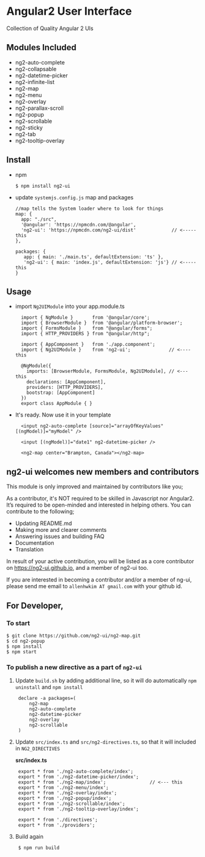 # Angular2 User Interface

Collection of Quality Angular 2 UIs


## Modules Included

  * ng2-auto-complete
  * ng2-collapsable
  * ng2-datetime-picker
  * ng2-infinite-list
  * ng2-map
  * ng2-menu
  * ng2-overlay
  * ng2-parallax-scroll
  * ng2-popup
  * ng2-scrollable
  * ng2-sticky
  * ng2-tab
  * ng2-tooltip-overlay

## Install 

   * npm
   
         $ npm install ng2-ui

   * update `systemjs.config.js` map and packages
   
         //map tells the System loader where to look for things
         map: {
           app: "./src",
           '@angular': 'https://npmcdn.com/@angular',
           'ng2-ui': 'https://npmcdn.com/ng2-ui/dist'             // <----- this
         },
    
         packages: {
            app: { main: './main.ts', defaultExtension: 'ts' },
            'ng2-ui': { main: 'index.js', defaultExtension: 'js'} // <----- this
         }

## Usage

* import `Ng2UIModule` into your app.module.ts

        import { NgModule }       from '@angular/core';
        import { BrowserModule }  from '@angular/platform-browser';
        import { FormsModule }    from "@angular/forms";
        import { HTTP_PROVIDERS } from "@angular/http";

        import { AppComponent }   from './app.component';
        import { Ng2UIModule }    from 'ng2-ui';              // <---- this

        @NgModule({
          imports: [BrowserModule, FormsModule, Ng2UIModule], // <--- this
          declarations: [AppComponent],
          providers: [HTTP_PROVIDERS],
          bootstrap: [AppComponent]
        })
        export class AppModule { }

* It's ready. Now use it in your template

        <input ng2-auto-complete [source]="arrayOfKeyValues" [(ngModel)]="myModel" />
        
        <input [(ngModel)]="date1" ng2-datetime-picker /> 
        
        <ng2-map center="Brampton, Canada"></ng2-map>

## **ng2-ui** welcomes new members and contributors

This module is only improved and maintained by contributors like you;

As a contributor, it's NOT required to be skilled in Javascript nor Angular2. 
It’s required to be open-minded and interested in helping others.
You can contribute to the following;

  * Updating README.md
  * Making more and clearer comments
  * Answering issues and building FAQ
  * Documentation
  * Translation

In result of your active contribution, you will be listed as a core contributor
on https://ng2-ui.github.io, and a member of ng2-ui too.

If you are interested in becoming a contributor and/or a member of ng-ui,
please send me email to `allenhwkim AT gmail.com` with your github id. 


## For Developer,

### To start

    $ git clone https://github.com/ng2-ui/ng2-map.git
    $ cd ng2-popup
    $ npm install
    $ npm start


### To publish a new directive as a part of `ng2-ui`

1. Update `build.sh` by adding additional line, so it will do automatically `npm uninstall` and `npm install`

        declare -a packages=(
            ng2-map
            ng2-auto-complete
            ng2-datetime-picker
            ng2-overlay
            ng2-scrollable
        )

2. Update `src/index.ts` and `src/ng2-directives.ts`, so that it will included in `NG2_DIRECTIVES`

   **src/index.ts**

        export * from './ng2-auto-complete/index';
        export * from './ng2-datetime-picker/index';
        export * from './ng2-map/index';                // <--- this
        export * from './ng2-menu/index';
        export * from './ng2-overlay/index';
        export * from './ng2-popup/index';
        export * from './ng2-scrollable/index';
        export * from './ng2-tooltip-overlay/index';

        export * from './directives';
        export * from './providers';

3. Build again
        
        $ npm run build

